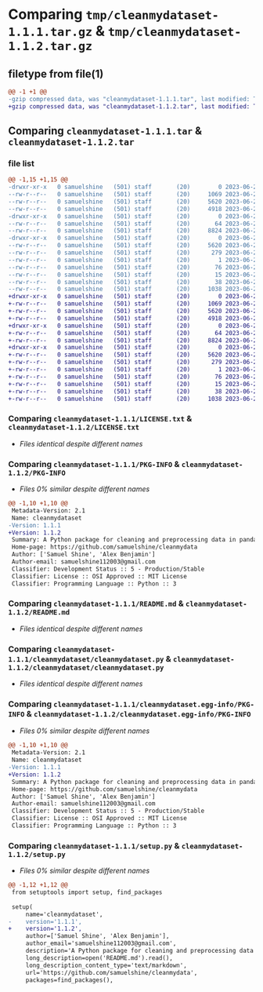 # Comparing `tmp/cleanmydataset-1.1.1.tar.gz` & `tmp/cleanmydataset-1.1.2.tar.gz`

## filetype from file(1)

```diff
@@ -1 +1 @@
-gzip compressed data, was "cleanmydataset-1.1.1.tar", last modified: Thu Jun 22 05:42:49 2023, max compression
+gzip compressed data, was "cleanmydataset-1.1.2.tar", last modified: Thu Jun 22 06:02:49 2023, max compression
```

## Comparing `cleanmydataset-1.1.1.tar` & `cleanmydataset-1.1.2.tar`

### file list

```diff
@@ -1,15 +1,15 @@
-drwxr-xr-x   0 samuelshine   (501) staff       (20)        0 2023-06-22 05:42:49.112187 cleanmydataset-1.1.1/
--rw-r--r--   0 samuelshine   (501) staff       (20)     1069 2023-06-21 11:22:05.000000 cleanmydataset-1.1.1/LICENSE.txt
--rw-r--r--   0 samuelshine   (501) staff       (20)     5620 2023-06-22 05:42:49.112073 cleanmydataset-1.1.1/PKG-INFO
--rw-r--r--   0 samuelshine   (501) staff       (20)     4918 2023-06-22 03:45:25.000000 cleanmydataset-1.1.1/README.md
-drwxr-xr-x   0 samuelshine   (501) staff       (20)        0 2023-06-22 05:42:49.111148 cleanmydataset-1.1.1/cleanmydataset/
--rw-r--r--   0 samuelshine   (501) staff       (20)       64 2023-06-22 03:43:17.000000 cleanmydataset-1.1.1/cleanmydataset/__init__.py
--rw-r--r--   0 samuelshine   (501) staff       (20)     8824 2023-06-22 04:48:03.000000 cleanmydataset-1.1.1/cleanmydataset/cleanmydataset.py
-drwxr-xr-x   0 samuelshine   (501) staff       (20)        0 2023-06-22 05:42:49.111908 cleanmydataset-1.1.1/cleanmydataset.egg-info/
--rw-r--r--   0 samuelshine   (501) staff       (20)     5620 2023-06-22 05:42:49.000000 cleanmydataset-1.1.1/cleanmydataset.egg-info/PKG-INFO
--rw-r--r--   0 samuelshine   (501) staff       (20)      279 2023-06-22 05:42:49.000000 cleanmydataset-1.1.1/cleanmydataset.egg-info/SOURCES.txt
--rw-r--r--   0 samuelshine   (501) staff       (20)        1 2023-06-22 05:42:49.000000 cleanmydataset-1.1.1/cleanmydataset.egg-info/dependency_links.txt
--rw-r--r--   0 samuelshine   (501) staff       (20)       76 2023-06-22 05:42:49.000000 cleanmydataset-1.1.1/cleanmydataset.egg-info/requires.txt
--rw-r--r--   0 samuelshine   (501) staff       (20)       15 2023-06-22 05:42:49.000000 cleanmydataset-1.1.1/cleanmydataset.egg-info/top_level.txt
--rw-r--r--   0 samuelshine   (501) staff       (20)       38 2023-06-22 05:42:49.112221 cleanmydataset-1.1.1/setup.cfg
--rw-r--r--   0 samuelshine   (501) staff       (20)     1038 2023-06-22 05:42:45.000000 cleanmydataset-1.1.1/setup.py
+drwxr-xr-x   0 samuelshine   (501) staff       (20)        0 2023-06-22 06:02:49.417399 cleanmydataset-1.1.2/
+-rw-r--r--   0 samuelshine   (501) staff       (20)     1069 2023-06-21 11:22:05.000000 cleanmydataset-1.1.2/LICENSE.txt
+-rw-r--r--   0 samuelshine   (501) staff       (20)     5620 2023-06-22 06:02:49.417254 cleanmydataset-1.1.2/PKG-INFO
+-rw-r--r--   0 samuelshine   (501) staff       (20)     4918 2023-06-22 03:45:25.000000 cleanmydataset-1.1.2/README.md
+drwxr-xr-x   0 samuelshine   (501) staff       (20)        0 2023-06-22 06:02:49.416255 cleanmydataset-1.1.2/cleanmydataset/
+-rw-r--r--   0 samuelshine   (501) staff       (20)       64 2023-06-22 03:43:17.000000 cleanmydataset-1.1.2/cleanmydataset/__init__.py
+-rw-r--r--   0 samuelshine   (501) staff       (20)     8824 2023-06-22 04:48:03.000000 cleanmydataset-1.1.2/cleanmydataset/cleanmydataset.py
+drwxr-xr-x   0 samuelshine   (501) staff       (20)        0 2023-06-22 06:02:49.417065 cleanmydataset-1.1.2/cleanmydataset.egg-info/
+-rw-r--r--   0 samuelshine   (501) staff       (20)     5620 2023-06-22 06:02:49.000000 cleanmydataset-1.1.2/cleanmydataset.egg-info/PKG-INFO
+-rw-r--r--   0 samuelshine   (501) staff       (20)      279 2023-06-22 06:02:49.000000 cleanmydataset-1.1.2/cleanmydataset.egg-info/SOURCES.txt
+-rw-r--r--   0 samuelshine   (501) staff       (20)        1 2023-06-22 06:02:49.000000 cleanmydataset-1.1.2/cleanmydataset.egg-info/dependency_links.txt
+-rw-r--r--   0 samuelshine   (501) staff       (20)       76 2023-06-22 06:02:49.000000 cleanmydataset-1.1.2/cleanmydataset.egg-info/requires.txt
+-rw-r--r--   0 samuelshine   (501) staff       (20)       15 2023-06-22 06:02:49.000000 cleanmydataset-1.1.2/cleanmydataset.egg-info/top_level.txt
+-rw-r--r--   0 samuelshine   (501) staff       (20)       38 2023-06-22 06:02:49.417438 cleanmydataset-1.1.2/setup.cfg
+-rw-r--r--   0 samuelshine   (501) staff       (20)     1038 2023-06-22 06:02:12.000000 cleanmydataset-1.1.2/setup.py
```

### Comparing `cleanmydataset-1.1.1/LICENSE.txt` & `cleanmydataset-1.1.2/LICENSE.txt`

 * *Files identical despite different names*

### Comparing `cleanmydataset-1.1.1/PKG-INFO` & `cleanmydataset-1.1.2/PKG-INFO`

 * *Files 0% similar despite different names*

```diff
@@ -1,10 +1,10 @@
 Metadata-Version: 2.1
 Name: cleanmydataset
-Version: 1.1.1
+Version: 1.1.2
 Summary: A Python package for cleaning and preprocessing data in pandas DataFrames
 Home-page: https://github.com/samuelshine/cleanmydata
 Author: ['Samuel Shine', 'Alex Benjamin']
 Author-email: samuelshine112003@gmail.com
 Classifier: Development Status :: 5 - Production/Stable
 Classifier: License :: OSI Approved :: MIT License
 Classifier: Programming Language :: Python :: 3
```

### Comparing `cleanmydataset-1.1.1/README.md` & `cleanmydataset-1.1.2/README.md`

 * *Files identical despite different names*

### Comparing `cleanmydataset-1.1.1/cleanmydataset/cleanmydataset.py` & `cleanmydataset-1.1.2/cleanmydataset/cleanmydataset.py`

 * *Files identical despite different names*

### Comparing `cleanmydataset-1.1.1/cleanmydataset.egg-info/PKG-INFO` & `cleanmydataset-1.1.2/cleanmydataset.egg-info/PKG-INFO`

 * *Files 0% similar despite different names*

```diff
@@ -1,10 +1,10 @@
 Metadata-Version: 2.1
 Name: cleanmydataset
-Version: 1.1.1
+Version: 1.1.2
 Summary: A Python package for cleaning and preprocessing data in pandas DataFrames
 Home-page: https://github.com/samuelshine/cleanmydata
 Author: ['Samuel Shine', 'Alex Benjamin']
 Author-email: samuelshine112003@gmail.com
 Classifier: Development Status :: 5 - Production/Stable
 Classifier: License :: OSI Approved :: MIT License
 Classifier: Programming Language :: Python :: 3
```

### Comparing `cleanmydataset-1.1.1/setup.py` & `cleanmydataset-1.1.2/setup.py`

 * *Files 0% similar despite different names*

```diff
@@ -1,12 +1,12 @@
 from setuptools import setup, find_packages
 
 setup(
     name='cleanmydataset',
-    version='1.1.1',
+    version='1.1.2',
     author=['Samuel Shine', 'Alex Benjamin'],
     author_email='samuelshine112003@gmail.com',
     description='A Python package for cleaning and preprocessing data in pandas DataFrames',
     long_description=open('README.md').read(),
     long_description_content_type='text/markdown',
     url='https://github.com/samuelshine/cleanmydata',
     packages=find_packages(),
```

